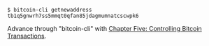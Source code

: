 ```
$ bitcoin-cli getnewaddress
tb1q5gnwrh7ss5mmqt0qfan85jdagmumnatcscwpk6
```
Advance through "bitcoin-cli" with [Chapter Five: Controlling Bitcoin Transactions](05_0_Controlling_Bitcoin_Transactions.md).
